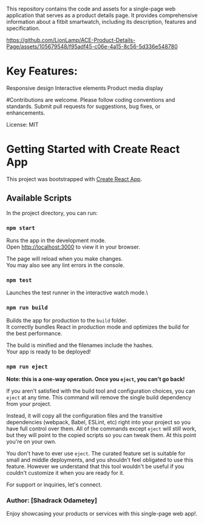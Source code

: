 This repository contains the code and assets for a single-page web application that serves as a product details page. It provides comprehensive information about a fitbit smartwatch, including its description, features and specification.

https://github.com/LionLamp/ACE-Product-Details-Page/assets/105679548/f95adf45-c06e-4a15-8c56-5d336e548780

# Key Features:
Responsive design
Interactive elements
Product media display

#Contributions are welcome. 
Please follow coding conventions and standards. Submit pull requests for suggestions, bug fixes, or enhancements.

License: MIT

# Getting Started with Create React App

This project was bootstrapped with [Create React App](https://github.com/facebook/create-react-app).

## Available Scripts

In the project directory, you can run:

### `npm start`

Runs the app in the development mode.\
Open [http://localhost:3000](http://localhost:3000) to view it in your browser.

The page will reload when you make changes.\
You may also see any lint errors in the console.

### `npm test`

Launches the test runner in the interactive watch mode.\

### `npm run build`

Builds the app for production to the `build` folder.\
It correctly bundles React in production mode and optimizes the build for the best performance.

The build is minified and the filenames include the hashes.\
Your app is ready to be deployed!

### `npm run eject`

**Note: this is a one-way operation. Once you `eject`, you can't go back!**

If you aren't satisfied with the build tool and configuration choices, you can `eject` at any time. This command will remove the single build dependency from your project.

Instead, it will copy all the configuration files and the transitive dependencies (webpack, Babel, ESLint, etc) right into your project so you have full control over them. All of the commands except `eject` will still work, but they will point to the copied scripts so you can tweak them. At this point you're on your own.

You don't have to ever use `eject`. The curated feature set is suitable for small and middle deployments, and you shouldn't feel obligated to use this feature. However we understand that this tool wouldn't be useful if you couldn't customize it when you are ready for it.

For support or inquiries, let's connect.

### Author: [Shadrack Odametey]

Enjoy showcasing your products or services with this single-page web app!.
